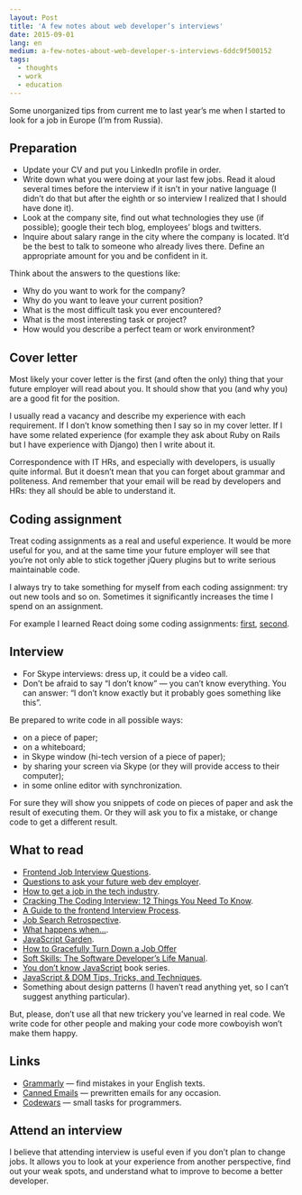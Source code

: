 ```yaml
---
layout: Post
title: 'A few notes about web developer’s interviews'
date: 2015-09-01
lang: en
medium: a-few-notes-about-web-developer-s-interviews-6ddc9f500152
tags:
  - thoughts
  - work
  - education
---
```


Some unorganized tips from current me to last year’s me when I started to look for a job in Europe (I’m from Russia).

## Preparation

- Update your CV and put you LinkedIn profile in order.
- Write down what you were doing at your last few jobs. Read it aloud several times before the interview if it isn’t in your native language (I didn’t do that but after the eighth or so interview I realized that I should have done it).
- Look at the company site, find out what technologies they use (if possible); google their tech blog, employees’ blogs and twitters.
- Inquire about salary range in the city where the company is located. It’d be the best to talk to someone who already lives there. Define an appropriate amount for you and be confident in it.

Think about the answers to the questions like:

- Why do you want to work for the company?
- Why do you want to leave your current position?
- What is the most difficult task you ever encountered?
- What is the most interesting task or project?
- How would you describe a perfect team or work environment?

## Cover letter

Most likely your cover letter is the first (and often the only) thing that your future employer will read about you. It should show that you (and why you) are a good fit for the position.

I usually read a vacancy and describe my experience with each requirement. If I don’t know something then I say so in my cover letter. If I have some related experience (for example they ask about Ruby on Rails but I have experience with Django) then I write about it.

Correspondence with IT HRs, and especially with developers, is usually quite informal. But it doesn’t mean that you can forget about grammar and politeness. And remember that your email will be read by developers and HRs: they all should be able to understand it.

## Coding assignment

Treat coding assignments as a real and useful experience. It would be more useful for you, and at the same time your future employer will see that you’re not only able to stick together jQuery plugins but to write serious maintainable code.

I always try to take something for myself from each coding assignment: try out new tools and so on. Sometimes it significantly increases the time I spend on an assignment.

For example I learned React doing some coding assignments: [first](https://github.com/sapegin/react-text-stats), [second](https://github.com/sapegin/react-weather).

## Interview

- For Skype interviews: dress up, it could be a video call.
- Don’t be afraid to say “I don’t know” — you can’t know everything. You can answer: “I don’t know exactly but it probably goes something like this”.

Be prepared to write code in all possible ways:

- on a piece of paper;
- on a whiteboard;
- in Skype window (hi-tech version of a piece of paper);
- by sharing your screen via Skype (or they will provide access to their computer);
- in some online editor with synchronization.

For sure they will show you snippets of code on pieces of paper and ask the result of executing them. Or they will ask you to fix a mistake, or change code to get a different result.

## What to read

- [Frontend Job Interview Questions](https://github.com/h5bp/Front-end-Developer-Interview-Questions).
- [Questions to ask your future web dev employer](https://medium.com/@edwardog/questions-to-ask-your-future-web-dev-employer-f7a161b5bc70).
- [How to get a job in the tech industry](https://medium.com/superhi/how-to-get-a-job-in-the-tech-industry-9b3ca6d5ee88).
- [Cracking The Coding Interview: 12 Things You Need To Know](https://simpleprogrammer.com/2015/01/19/cracking-the-coding-interview/).
- [A Guide to the frontend Interview Process](https://ashleynolan.co.uk/blog/a-guide-to-front-end-interviews).
- [Job Search Retrospective](http://juliepagano.com/blog/2015/08/15/job-search-retrospective/).
- [What happens when…](https://github.com/alex/what-happens-when).
- [JavaScript Garden](http://bonsaiden.github.io/JavaScript-Garden/).
- [How to Gracefully Turn Down a Job Offer](https://www.themuse.com/advice/how-to-gracefully-turn-down-a-job-offer)
- [Soft Skills: The Software Developer’s Life Manual](https://www.amazon.com/gp/product/1617292397/?tag=artesapesphot-20).
- [You don’t know JavaScript](https://github.com/getify/You-Dont-Know-JS) book series.
- [JavaScript & DOM Tips, Tricks, and Techniques](https://www.impressivewebs.com/javascript-dom-tips-tricks-techniques-ebook/).
- Something about design patterns (I haven’t read anything yet, so I can’t suggest anything particular).

But, please, don’t use all that new trickery you’ve learned in real code. We write code for other people and making your code more cowboyish won’t make them happy.

## Links

- [Grammarly](https://www.grammarly.com/) — find mistakes in your English texts.
- [Canned Emails](http://www.cannedemails.com/) — prewritten emails for any occasion.
- [Codewars](https://www.codewars.com/) — small tasks for programmers.

## Attend an interview

I believe that attending interview is useful even if you don’t plan to change jobs. It allows you to look at your experience from another perspective, find out your weak spots, and understand what to improve to become a better developer.

